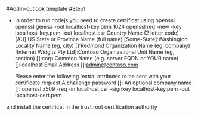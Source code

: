 #Addin-outlook template
#Step1
* In order to run nodejs you need to create certificat using openssl
openssl genrsa -out localhost-key.pem 1024 
openssl req -new -key localhost-key.pem -out localhost.csr
  Country Name (2 letter code) [AU]:US
  State or Province Name (full name) [Some-State]:Washington
  Locality Name (eg, city) []:Redmond
  Organization Name (eg, company) [Internet Widgits Pty Ltd]:Contoso
  Organizational Unit Name (eg, section) []:corp
  Common Name (e.g. server FQDN or YOUR name) []:localhost
  Email Address []:admin@contoso.com

  Please enter the following 'extra' attributes
  to be sent with your certificate request
  A challenge password []:
  An optional company name []:
openssl x509 -req -in localhost.csr -signkey localhost-key.pem -out localhost-cert.pem

and install the certificat in the trust root certification authority

